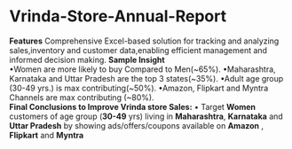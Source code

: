 # Vrinda-Store-Annual-Report
                                                              
**Features**
Comprehensive Excel-based solution for tracking and analyzing sales,inventory and customer data,enabling efficient management and informed decision making.
**Sample Insight**            
•Women are more likely to buy Compared to Men(~65%).
•Maharashtra, Karnataka and Uttar Pradesh are the top 3 states(~35%).
•Adult age group (30-49 yrs.) is max contributing(~50%).
•Amazon, Flipkart and Myntra Channels are max contributing (~80%).          
**Final Conclusions to Improve Vrinda store Sales:**
•	Target **Women**  customers of age group (**30-49** yrs) living in **Maharashtra**, **Karnataka** and **Uttar Pradesh**  by showing ads/offers/coupons available on **Amazon** , **Flipkart** and **Myntra**


